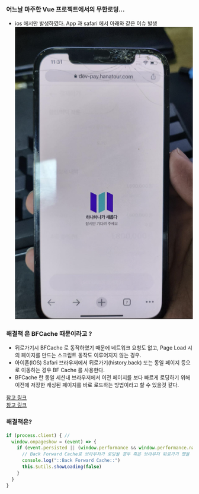 ### 어느날 마주한 Vue 프로젝트에서의 무한로딩...
- ios 에서만 발생하였다. App 과 safari 에서 아래와 같은 이슈 발생
![1.png](1.png)

### 해결책 은 BFCache 때문이라고 ?
- 뒤로가기시 BFCache 로 동작하였기 때문에 네트워크 요청도 없고, Page Load 시의 페이지를 만드는 스크립트 동작도 이루어지지 않는 경우.
- 아이폰(IOS) Safari 브라우저에서 뒤로가기(history.back) 또는 동일 페이지 등으로 이동하는 경우 BF Cache 를 사용한다.
- BFCache 란 동일 세션내 브라우저에서 이전 페이지를 보다 빠르게 로딩하기 위해 이전에 저장한 캐싱된 페이지를 바로 로드하는 방법이라고 할 수 있을것 같다.

[참고 링크](https://dev-t-blog.tistory.com/9) <br/>
[참고 링크](https://ui.toast.com/weekly-pick/ko_20201201)

### 해결책은?

```javascript
if (process.client) { //
  window.onpageshow = (event) => {
    if (event.persisted || (window.performance && window.performance.navigation.type == 2)) {
      // Back Forward Cache로 브라우저가 로딩될 경우 혹은 브라우저 뒤로가기 했을 경우
      console.log("::Back Forward Cache::")
      this.$utils.showLoading(false)
    }
  }
}
```